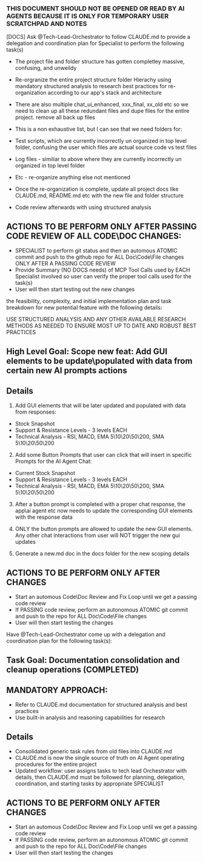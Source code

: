 ### THIS DOCUMENT SHOULD NOT BE OPENED OR READ BY AI AGENTS BECAUSE IT IS ONLY FOR TEMPORARY USER SCRATCHPAD AND NOTES



[DOCS] Ask @Tech-Lead-Orchestrator to follow CLAUDE.md to provide a delegation and coordination plan for Specialist to perform the following task(s)

- The project file and folder structure has gotten completley massive, confusing, and unweildy
- Re-orgranize the entire project structure folder Hierachy using mandatory structured analysis to research best practices for re-organization according to our app's stack and architecture
- There are also multiple chat_ui_enhanced, xxx_final, xx_old etc so we need to clean up all these redundant files and dupe files for the entire project. remove all back up files
- This is a non exhaustive list, but I can see that we need folders for:
- Test scripts, which are currently incorrectly un organized in top level folder, confusing the user which files are actual source code vs test files
- Log files - similiar to above where they are currently incorrectly un organized in top level folder
- Etc - re-organize anything else not mentioned

- Once the re-organization is complete, update all project docs like CLAUDE.md, README.md etc with the new file and folder structure
- Code review afterwards with using structured analysis

## ACTIONS TO BE PERFORM ONLY AFTER PASSING CODE REVIEW OF ALL CODE\DOC CHANGES:
- SPECIALIST to perform git status and then an automous ATOMIC commit and push to the github repo for ALL Doc\Code\File changes ONLY AFTER A PASSING CODE REVIEW
- Provide Summary (NO DOCS needs) of MCP Tool Calls used by EACH Specialist involved so user can verify the proper tool calls used for the task(s)
- User will then start testing out the new changes





 the feasibility, complexity, and initial implementation plan and task breakdown for new potential feature with the following details:

USE STRUCTURED ANALYSIS AND ANY OTHER AVAILABLE RESEARCH METHODS AS NEEDED TO ENSURE MOST UP TO DATE AND ROBUST BEST PRACTICES

## High Level Goal: Scope new feat: Add GUI elements to be update\populated with data from certain new AI prompts actions


## Details

1. Add GUI elements that will be later updated and populated with data from responses:
- Stock Snapshot
- Support & Resistance Levels - 3 levels EACH
- Technical Analysis - RSI, MACD, EMA 5\10\20\50\200, SMA 5\10\20\50\200

2. Add some Button Prompts that user can click that will insert in specific Prompts for the AI Agent Chat:
- Current Stock Snapshot
- Support & Resistance Levels - 3 levels EACH
- Technical Analysis - RSI, MACD, EMA 5\10\20\50\200, SMA 5\10\20\50\200

3. After a button prompt is completed with a proper chat response, the app\ai agent etc now needs to update the corresponding GUI elements with the response data

4. ONLY the button prompts are allowed to update the new GUI elements. Any other chat interactions from user will NOT trigger the new gui updates

5. Generate a new.md doc in the docs folder for the new scoping details

## ACTIONS TO BE PERFORM ONLY AFTER CHANGES
- Start an automous Code\Doc Review and Fix Loop until we get a passing code review
- If PASSING code review, perform an autonomous ATOMIC git commit and push to the repo for ALL Doc\Code\File changes
- User will then start testing the changes


Have @Tech-Lead-Orchestrator come up with a delegation and coordination plan for the following task(s):

## Task Goal: Documentation consolidation and cleanup operations (COMPLETED)

## MANDATORY APPROACH:
- Refer to CLAUDE.md documentation for structured analysis and best practices
- Use built-in analysis and reasoning capabilities for research

## Details
- Consolidated generic task rules from old files into CLAUDE.md
- CLAUDE.md is now the single source of truth on AI Agent operating procedures for the entire project
- Updated workflow: user assigns tasks to tech lead Orchestrator with details, then CLAUDE.md must be followed for planning, delegation, coordination, and starting tasks by appropriate SPECIALIST

## ACTIONS TO BE PERFORM ONLY AFTER CHANGES
- Start an automous Code\Doc Review and Fix Loop until we get a passing code review
- If PASSING code review, perform an autonomous ATOMIC git commit and push to the repo for ALL Doc\Code\File changes
- User will then start testing the changes


